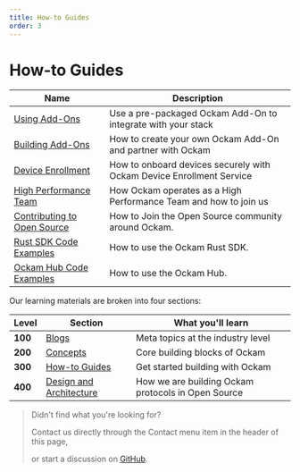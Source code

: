```yaml
---
title: How-to Guides
order: 3
---
```


# How-to Guides

| Name                                                                  | Description                                                          |
| --------------------------------------------------------------------- | -------------------------------------------------------------------- |
| [Using Add-Ons](/learn/how-to-guides/using-add-ons)                   | Use a pre-packaged Ockam Add-On to integrate with your stack         |
| [Building Add-Ons](/learn/how-to-guides/building-add-ons)             | How to create your own Ockam Add-On and partner with Ockam           |
| [Device Enrollment](/learn/how-to-guides/enrollment)                  | How to onboard devices securely with Ockam Device Enrollment Service |
| [High Performance Team](/learn/how-to-guides/high-performance-team)   | How Ockam operates as a High Performance Team and how to join us     |
| [Contributing to Open Source](/learn/how-to-guides/contributing)      | How to Join the Open Source community around Ockam.                  |
| [Rust SDK Code Examples](/learn/how-to-guides/rust-sdk-code-examples) | How to use the Ockam Rust SDK.                                       |
| [Ockam Hub Code Examples](/learn/how-to-guides/hub-code-examples)     | How to use the Ockam Hub.                                            |

Our learning materials are broken into four sections:

| Level   | Section                                    | What you'll learn                                  |
| ------- | ------------------------------------------ | -------------------------------------------------- |
| **100** | [Blogs](learn/blog)                        | Meta topics at the industry level                  |
| **200** | [Concepts](learn/concepts)                 | Core building blocks of Ockam                      |
| **300** | [How-to Guides](learn/how-to-guides)       | Get started building with Ockam                    |
| **400** | [Design and Architecture](learn/proposals) | How we are building Ockam protocols in Open Source |

> Didn't find what you're looking for?
>
> Contact us directly through the Contact menu item in the header of this page,
>
> or start a discussion on [GitHub](https://github.com/ockam-network/ockam/discussions).
